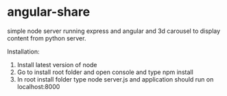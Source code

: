 # angular-share

simple node server running express and angular and 3d carousel to display content from python server.

Installation:

1. Install latest version of node
2. Go to install root folder and open console and type npm install
3. In root install folder type node server.js and application should run on localhost:8000